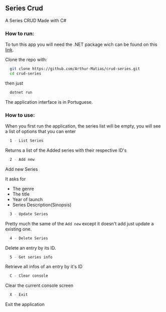 ## Series Crud

A Series CRUD Made with C#

### How to run:

To tun this app you will need the .NET package wich can be found on this [link](https://dotnet.microsoft.com/download).

Clone the repo with:

```bash
  git clone https://github.com/Arthur-Matias/crud-series.git
  cd crud-series
```
then just

```bash
  dotnet run
```

The application interface is in Portuguese.

### How to use:

When you first run the application, the series list will be empty, you will see a list of options that you can enter

```bash
  1 - List Series
```
Returns a list of the Added series with their respective ID's

```bash
  2 - Add new
```
Add new Series 

It asks for

 - The genre
 - The title
 - Year of launch
 - Series Description(Sinopsis)

```bash
  3 - Update Series
```
Pretty much the same of the `Add new` except it doesn't add just update a existing one.
```bash
  4 - Delete Series
```
Delete an entry by its ID.
```bash
  5 - Get series info
```
Retrieve all infos of an entry by it's ID
```bash
  C - Clear console
```
Clear the current console screen
```bash
  X - Exit
```
Exit the application
